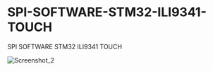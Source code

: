 # SPI-SOFTWARE-STM32-ILI9341-TOUCH
SPI SOFTWARE STM32 ILI9341 TOUCH

![Screenshot_2](https://github.com/offpic/SPI-SOFTWARE-STM32-ILI9341-TOUCH/assets/31142397/d84c1694-ff58-4791-95af-bf74902e2576)

